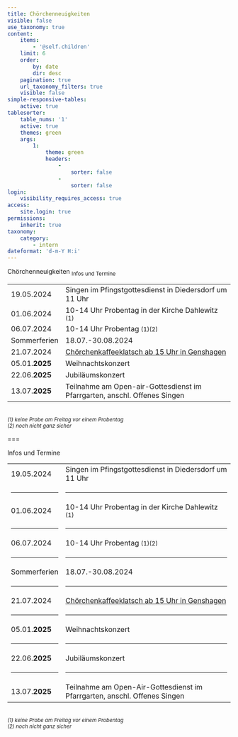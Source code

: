 ```yaml
---
title: Chörchenneuigkeiten
visible: false
use_taxonomy: true
content:
    items:
        - '@self.children'
    limit: 6
    order:
        by: date
        dir: desc
    pagination: true
    url_taxonomy_filters: true
    visible: false
simple-responsive-tables:
    active: true
tablesorter:
    table_nums: '1'
    active: true
    themes: green
    args:
        1:
            theme: green
            headers:
                -
                    sorter: false
                -
                    sorter: false
login:
    visibility_requires_access: true
access:
    site.login: true
permissions:
    inherit: true
taxonomy:
    category:
        - intern
dateformat: 'd-m-Y H:i'
---
```


<span class="h2">Chörchenneuigkeiten</span> <sub>Infos und Termine</sub>

|   |   | 
| :------------ | :------------ | 
| 19.05.2024 | Singen im Pfingstgottesdienst in Diedersdorf um 11 Uhr |
| 01.06.2024 | 10-14 Uhr Probentag in der Kirche Dahlewitz <small>(1)</small>|
| 06.07.2024 | 10-14 Uhr Probentag <small>(1)(2)</small> |
| Sommerferien | 18.07.-30.08.2024  |
| 21.07.2024 | [<i class="fa fa-hand-o-right"></i> Chörchenkaffeeklatsch ab 15 Uhr in Genshagen](/choerchen-intern/choerchenneuigkeiten/probe-am-26-04-2024-choerchenfahrt-choerchenkaffeeklatsch#kaffeeklatsch) |
| 05.01.**2025** | Weihnachtskonzert | 
| 22.06.**2025** | Jubiläumskonzert | 
| 13.07.**2025** | Teilnahme am Open-air-Gottesdienst im Pfarrgarten, anschl. Offenes Singen |

&nbsp;</br>
<small><i>(1) keine Probe am Freitag vor einem Probentag</i></small></br>
<small><i>(2) noch nicht ganz sicher</i></small>

===

Infos und Termine

|   |   | 
| :------------ | :------------ | 
| 19.05.2024 | Singen im Pfingstgottesdienst in Diedersdorf um 11 Uhr |
| <hr> | <hr> |
| 01.06.2024 | 10-14 Uhr Probentag in der Kirche Dahlewitz <small>(1)</small>|
| <hr> | <hr> |
| 06.07.2024 | 10-14 Uhr Probentag <small>(1)(2)</small> |
| <hr> | <hr> |
| Sommerferien | 18.07.-30.08.2024  |
| <hr> | <hr> |
| 21.07.2024 | [<i class="fa fa-hand-o-right"></i> Chörchenkaffeeklatsch ab 15 Uhr in Genshagen](/choerchen-intern/choerchenneuigkeiten/probe-am-26-04-2024-choerchenfahrt-choerchenkaffeeklatsch#kaffeeklatsch) |
| <hr> | <hr> |
| 05.01.**2025** | Weihnachtskonzert | 
| <hr> | <hr> |
| 22.06.**2025** | Jubiläumskonzert | 
| <hr> | <hr> |
| 13.07.**2025** | Teilnahme am Open-Air-Gottesdienst im Pfarrgarten, anschl. Offenes Singen |

&nbsp;</br>
<small><i>(1) keine Probe am Freitag vor einem Probentag</i></small></br>
<small><i>(2) noch nicht ganz sicher</i></small>
